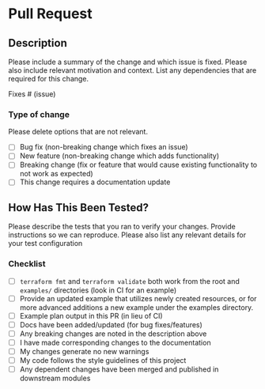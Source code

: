 
# Pull Request

## Description

Please include a summary of the change and which issue is fixed. Please also include relevant motivation and context. List any dependencies that are required for this change.

Fixes # (issue)

### Type of change

Please delete options that are not relevant.

- [ ] Bug fix (non-breaking change which fixes an issue)
- [ ] New feature (non-breaking change which adds functionality)
- [ ] Breaking change (fix or feature that would cause existing functionality to not work as expected)
- [ ] This change requires a documentation update

## How Has This Been Tested?

Please describe the tests that you ran to verify your changes. Provide instructions so we can reproduce. Please also list any relevant details for your test configuration

### Checklist

- [ ] `terraform fmt` and `terraform validate` both work from the root and `examples/` directories (look in CI for an example)
- [ ] Provide an updated example that utilizes newly created resources, or for more advanced additions a new example under the examples directory.
- [ ] Example plan output in this PR (in lieu of CI)
- [ ] Docs have been added/updated (for bug fixes/features)
- [ ] Any breaking changes are noted in the description above
- [ ] I have made corresponding changes to the documentation
- [ ] My changes generate no new warnings
- [ ] My code follows the style guidelines of this project
- [ ] Any dependent changes have been merged and published in downstream modules